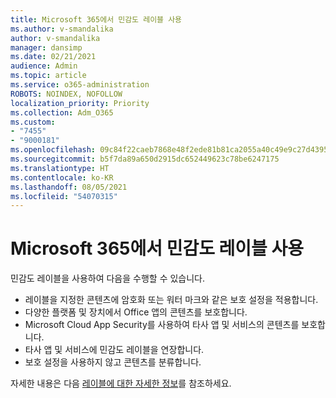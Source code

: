 ```yaml
---
title: Microsoft 365에서 민감도 레이블 사용
ms.author: v-smandalika
author: v-smandalika
manager: dansimp
ms.date: 02/21/2021
audience: Admin
ms.topic: article
ms.service: o365-administration
ROBOTS: NOINDEX, NOFOLLOW
localization_priority: Priority
ms.collection: Adm_O365
ms.custom:
- "7455"
- "9000181"
ms.openlocfilehash: 09c84f22caeb7868e48f2ede81b81ca2055a40c49e9c27d439577532c5094547
ms.sourcegitcommit: b5f7da89a650d2915dc652449623c78be6247175
ms.translationtype: HT
ms.contentlocale: ko-KR
ms.lasthandoff: 08/05/2021
ms.locfileid: "54070315"
---
```

# <a name="use-sensitivity-labels-in-microsoft-365"></a>Microsoft 365에서 민감도 레이블 사용

민감도 레이블을 사용하여 다음을 수행할 수 있습니다.
- 레이블을 지정한 콘텐츠에 암호화 또는 워터 마크와 같은 보호 설정을 적용합니다.
- 다양한 플랫폼 및 장치에서 Office 앱의 콘텐츠를 보호합니다.
- Microsoft Cloud App Security를 사용하여 타사 앱 및 서비스의 콘텐츠를 보호합니다.
- 타사 앱 및 서비스에 민감도 레이블을 연장합니다.
- 보호 설정을 사용하지 않고 콘텐츠를 분류합니다.

자세한 내용은 다음 [레이블에 대한 자세한 정보](https://docs.microsoft.com/microsoft-365/compliance/sensitivity-labels)를 참조하세요.